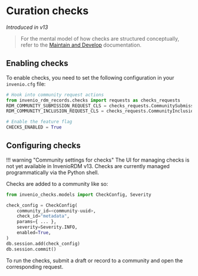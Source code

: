 # Curation checks

_Introduced in v13_

> For the mental model of how checks are structured conceptually, refer to the [Maintain and Develop](../../maintenance/architecture/curation.md) documentation.

## Enabling checks

To enable checks, you need to set the following configuration in your `invenio.cfg` file:

```python
# Hook into community request actions
from invenio_rdm_records.checks import requests as checks_requests
RDM_COMMUNITY_SUBMISSION_REQUEST_CLS = checks_requests.CommunitySubmission
RDM_COMMUNITY_INCLUSION_REQUEST_CLS = checks_requests.CommunityInclusion

# Enable the feature flag
CHECKS_ENABLED = True
```

## Configuring checks

!!! warning "Community settings for checks"
    The UI for managing checks is not yet available in InvenioRDM
    v13. Checks are currently managed programmatically via the Python shell.

Checks are added to a community like so:

```python
from invenio_checks.models import CheckConfig, Severity

check_config = CheckConfig(
    community_id=<community-uuid>,
    check_id="metadata",
    params={ ... },
    severity=Severity.INFO,
    enabled=True,
)
db.session.add(check_config)
db.session.commit()
```

To run the checks, submit a draft or record to a community and open the corresponding request.
